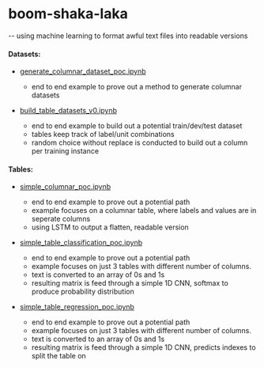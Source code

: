 # boom-shaka-laka

-- using machine learning to format awful text files into readable versions

#### Datasets:

- [generate_columnar_dataset_poc.ipynb](https://github.com/dpasse/boom-shaka-laka/tree/master/notebooks/tables/generate_columnar_dataset_poc.ipynb)
  - end to end example to prove out a method to generate columnar datasets

- [build_table_datasets_v0.ipynb](https://github.com/dpasse/boom-shaka-laka/tree/master/notebooks/tables/build_table_datasets_v0.ipynb)
  - end to end example to build out a potential train/dev/test dataset
  - tables keep track of label/unit combinations
  - random choice without replace is conducted to build out a column per training instance

#### Tables:

- [simple_columnar_poc.ipynb](https://github.com/dpasse/boom-shaka-laka/tree/master/notebooks/tables/simple_columnar_poc.ipynb)
  - end to end example to prove out a potential path
  - example focuses on a columnar table, where labels and values are in seperate columns
  - using LSTM to output a flatten, readable version

- [simple_table_classification_poc.ipynb](https://github.com/dpasse/boom-shaka-laka/tree/master/notebooks/tables/simple_table_classification_poc.ipynb)
  - end to end example to prove out a potential path
  - example focuses on just 3 tables with different number of columns.
  - text is converted to an array of 0s and 1s
  - resulting matrix is feed through a simple 1D CNN, softmax to produce probability distribution

- [simple_table_regression_poc.ipynb](https://github.com/dpasse/boom-shaka-laka/tree/master/notebooks/tables/simple_table_regression_poc.ipynb)
  - end to end example to prove out a potential path
  - example focuses on just 3 tables with different number of columns.
  - text is converted to an array of 0s and 1s
  - resulting matrix is feed through a simple 1D CNN, predicts indexes to split the table on
